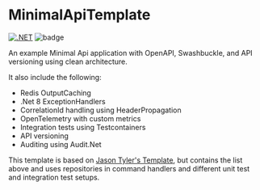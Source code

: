 # MinimalApiTemplate
[![.NET](https://github.com/nield/MinimalApiTemplate/actions/workflows/dotnet.yml/badge.svg)](https://github.com/nield/MinimalApiTemplate/actions/workflows/dotnet.yml)
![badge](https://gist.githubusercontent.com/nield/036191e91ff7da1f940618f701c0ad9f/raw/badge_combined.svg?)

An example Minimal Api application with OpenAPI, Swashbuckle, and API versioning using clean architecture.

It also include the following: 
- Redis OutputCaching
- .Net 8 ExceptionHandlers
- CorrelationId handling using HeaderPropagation
- OpenTelemetry with custom metrics
- Integration tests using Testcontainers
- API versioning
- Auditing using Audit.Net

This template is based on [Jason Tyler's Template](https://github.com/jasontaylordev/CleanArchitecture), but contains the list above and uses repositories in command handlers and different unit test and integration test setups.

